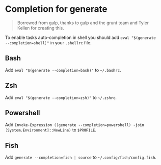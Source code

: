 # Completion for generate

> Borrowed from gulp, thanks to gulp and the grunt team and Tyler Kellen for creating this.

To enable tasks auto-completion in shell you should add `eval "$(generate --completion=shell)"` in your `.shellrc` file.

## Bash

Add `eval "$(generate --completion=bash)"` to `~/.bashrc`.

## Zsh

Add `eval "$(generate --completion=zsh)"` to `~/.zshrc`.

## Powershell

Add `Invoke-Expression ((generate --completion=powershell) -join [System.Environment]::NewLine)` to `$PROFILE`.

## Fish

Add `generate --completion=fish | source` to `~/.config/fish/config.fish`.
